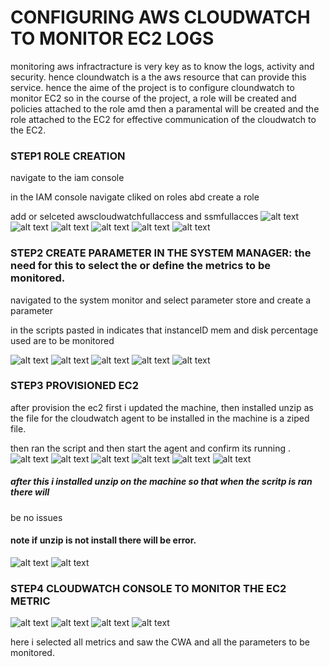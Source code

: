 # CONFIGURING AWS CLOUDWATCH TO MONITOR EC2 LOGS


monitoring aws infractracture is very key as to know the logs, activity and security.
hence cloundwatch is a the aws resource that can provide this service. hence the aime of the project is to
configure cloundwatch to monitor EC2 so in the course of the project, a role will be created and policies attached to 
the role amd then a paramental will be created and the role attached to the EC2 for effective communication of the cloudwatch to 
the EC2.

### STEP1 ROLE CREATION

navigate to the iam console

in the IAM console navigate cliked on roles abd create a role 

add or selceted awscloudwatchfullaccess and ssmfullacces
![alt text](screenshoots_project/iam_page1.png)
![alt text](screenshoots_project/role_page2.png)
![alt text](screenshoots_project/select_ec2_4_used_case3.png)
![alt text](screenshoots_project/cloudwatchfullaccess$ssmfullacces_policy_permission_selected4.png)
![alt text](screenshoots_project/naming_the_role5.png)
![alt text](screenshoots_project/role_created6.png)




### STEP2 CREATE PARAMETER IN THE SYSTEM MANAGER: the need for this to select the or define the metrics to be monitored.

navigated to the system monitor and select parameter store and create a parameter

in the scripts pasted in indicates that instanceID
mem and disk percentage used are to be monitored

![alt text](screenshoots_project/aws_system_mamager_for_parameter_store7.png)
![alt text](screenshoots_project/creating_parameter8.png)
![alt text](screenshoots_project/creating_parameter9.png)
![alt text](screenshoots_project/creating_parameter_withcode_as_value10.png)
![alt text](screenshoots_project/parameter_created11.png)



### STEP3 PROVISIONED EC2

after provision the ec2 first i updated the machine, then installed unzip as the file for the cloudwatch agent to be installed in the machine is a ziped file.

then ran the script and then start the agent and confirm its running .
![alt text](screenshoots_project/instance_lauched13.png)
![alt text](screenshoots_project/lauching_instance.png)
![alt text](screenshoots_project/attaching_ec2_role_created14.png)
![alt text](screenshoots_project/attaching_ec2_role_created15.png)
![alt text](screenshoots_project/role_attached_successfull16.png)
![alt text](screenshoots_project/connected_via_ssh17.png)
##### after this i installed unzip on the machine so that when the scritp is ran there will 
be no issues 
#### note if unzip is not install there will be error.
![alt text](screenshoots_project/startcloundwatchAgent36.png)
![alt text](screenshoots_project/status_confirmed_running37.png)


### STEP4 CLOUDWATCH CONSOLE TO MONITOR THE EC2 METRIC

![alt text](screenshoots_project/to_use_d_CWAgent31.png)
![alt text](screenshoots_project/using_CWAgent32.png)
![alt text](screenshoots_project/using_CWAgent33.png)
![alt text](screenshoots_project/using_CWAgent34.png)


here i selected all metrics and saw the CWA and all the parameters to be monitored.